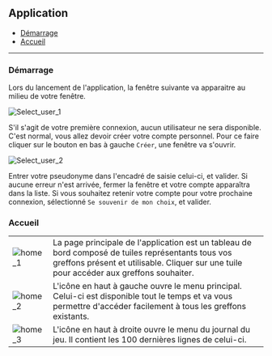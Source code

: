 ## Application
- [Démarrage](#démarrage)
- [Accueil](#accueil)

---

### Démarrage
Lors du lancement de l'application, la fenêtre suivante va apparaitre au milieu de votre fenêtre.

![Select_user_1](./srcs/img/data/main_window/select_user_1.png)

S'il s'agit de votre première connexion, aucun utilisateur ne sera disponible. C'est normal, vous allez devoir créer votre compte personnel. Pour ce faire cliquer sur le bouton en bas à gauche ``Créer``, une fenêtre va s'ouvrir.

![Select_user_2](./srcs/img/data/main_window/select_user_2.png)

Entrer votre pseudonyme dans l'encadré de saisie celui-ci, et valider. Si aucune erreur n'est arrivée, fermer la fenêtre et votre compte apparaîtra dans la liste.
Si vous souhaitez retenir votre compte pour votre prochaine connexion, sélectionné ``Se souvenir de mon choix``, et valider.

### Accueil
| | |
| --- | --- |
| ![home_1](./srcs/img/data/main_window/home_1.png) | La page principale de l'application est un tableau de bord composé de tuiles représentants tous vos greffons présent et utilisable. Cliquer sur une tuile pour accéder aux greffons souhaiter. |
| ![home_2](./srcs/img/data/main_window/home_2.png)| L'icône en haut à gauche ouvre le menu principal. Celui-ci est disponible tout le temps et va vous permettre d'accéder facilement à tous les greffons existants. |
| ![home_3](./srcs/img/data/main_window/home_3.png)| L'icône en haut à droite ouvre le menu du journal du jeu. Il contient les 100 dernières lignes de celui-ci. |

